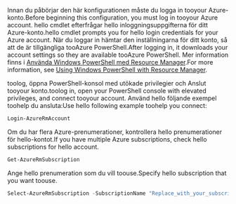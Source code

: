 <span data-ttu-id="eaa94-101">Innan du påbörjar den här konfigurationen måste du logga in tooyour Azure-konto.</span><span class="sxs-lookup"><span data-stu-id="eaa94-101">Before beginning this configuration, you must log in tooyour Azure account.</span></span> <span data-ttu-id="eaa94-102">hello cmdlet efterfrågar hello inloggningsuppgifterna för ditt Azure-konto.</span><span class="sxs-lookup"><span data-stu-id="eaa94-102">hello cmdlet prompts you for hello login credentials for your Azure account.</span></span> <span data-ttu-id="eaa94-103">När du loggar in hämtar den inställningarna för ditt konto, så att de är tillgängliga tooAzure PowerShell.</span><span class="sxs-lookup"><span data-stu-id="eaa94-103">After logging in, it downloads your account settings so they are available tooAzure PowerShell.</span></span> <span data-ttu-id="eaa94-104">Mer information finns i [Använda Windows PowerShell med Resource Manager](../articles/powershell-azure-resource-manager.md).</span><span class="sxs-lookup"><span data-stu-id="eaa94-104">For more information, see [Using Windows PowerShell with Resource Manager](../articles/powershell-azure-resource-manager.md).</span></span>

<span data-ttu-id="eaa94-105">toolog, öppna PowerShell-konsol med utökade privilegier och Anslut tooyour konto.</span><span class="sxs-lookup"><span data-stu-id="eaa94-105">toolog in, open your PowerShell console with elevated privileges, and connect tooyour account.</span></span> <span data-ttu-id="eaa94-106">Använd hello följande exempel toohelp du ansluta:</span><span class="sxs-lookup"><span data-stu-id="eaa94-106">Use hello following example toohelp you connect:</span></span>

```powershell
Login-AzureRmAccount
```

<span data-ttu-id="eaa94-107">Om du har flera Azure-prenumerationer, kontrollera hello prenumerationer för hello-kontot.</span><span class="sxs-lookup"><span data-stu-id="eaa94-107">If you have multiple Azure subscriptions, check hello subscriptions for hello account.</span></span>

```powershell
Get-AzureRmSubscription
```

<span data-ttu-id="eaa94-108">Ange hello prenumeration som du vill toouse.</span><span class="sxs-lookup"><span data-stu-id="eaa94-108">Specify hello subscription that you want toouse.</span></span>

```powershell
Select-AzureRmSubscription -SubscriptionName "Replace_with_your_subscription_name"
 ```